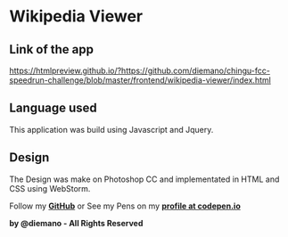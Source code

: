 # Wikipedia Viewer

## Link of the app

https://htmlpreview.github.io/?https://github.com/diemano/chingu-fcc-speedrun-challenge/blob/master/frontend/wikipedia-viewer/index.html

## Language used

This application was build using Javascript and Jquery.

## Design

The Design was make on Photoshop CC and implementated in HTML and CSS using WebStorm.

Follow my **<a href="https://github.com/diemano">GitHub</a>** or See my Pens on my **<a href="https://codepen.io/diemano/">profile at codepen.io</a>**

**by @diemano - All Rights Reserved**

